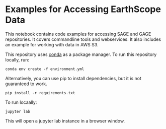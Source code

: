 # Examples for Accessing EarthScope Data

This notebook contains code examples for accessing SAGE and GAGE repositories. It covers commandline tools and webservices. It also includes an example for working with data in AWS S3.

This repository uses [conda](https://docs.conda.io/projects/conda/en/latest/user-guide/install/index.html) as a package manager. To run this repository locally, run:

```
conda env create -f environment.yml
``` 

Alternatively, you can use pip to install dependencies, but it is not guaranteed to work.

```
pip install -r requirements.txt
```

To run locaally:

```
jupyter lab
```

This will open a jupyter lab instance in a browser window.

